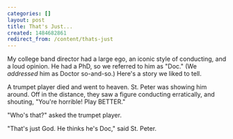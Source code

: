 ```yaml
---
categories: []
layout: post
title: That's Just...
created: 1484682861
redirect_from: /content/thats-just
---
```

My college band director had a large ego, an iconic style of conducting, and a loud opinion.  He had a PhD, so we referred to him as "Doc."  (We *addressed* him as Doctor so-and-so.)  Here's a story we liked to tell.

A trumpet player died and went to heaven.  St. Peter was showing him around.  Off in the distance, they saw a figure conducting erratically, and shouting, "You're horrible!  Play BETTER."

"Who's that?" asked the trumpet player.

"That's just God.   He thinks he's Doc," said St. Peter.

